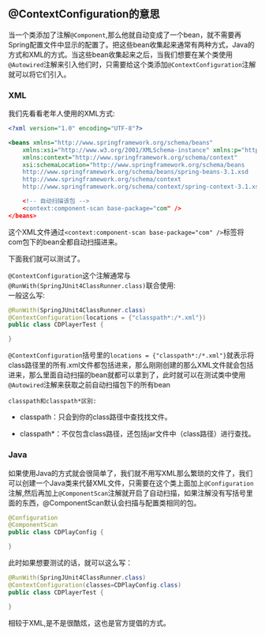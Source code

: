##  @ContextConfiguration的意思
当一个类添加了注解`@Component`,那么他就自动变成了一个bean，就不需要再Spring配置文件中显示的配置了。把这些bean收集起来通常有两种方式，Java的方式和XML的方式。当这些bean收集起来之后，当我们想要在某个类使用`@Autowired`注解来引入他们时，只需要给这个类添加`@ContextConfiguration`注解就可以将它们引入。

### XML
我们先看看老年人使用的XML方式:
```xml
<?xml version="1.0" encoding="UTF-8"?>

<beans xmlns="http://www.springframework.org/schema/beans"
	xmlns:xsi="http://www.w3.org/2001/XMLSchema-instance" xmlns:p="http://www.springframework.org/schema/p"
	xmlns:context="http://www.springframework.org/schema/context"
	xsi:schemaLocation="http://www.springframework.org/schema/beans  
	http://www.springframework.org/schema/beans/spring-beans-3.1.xsd  
	http://www.springframework.org/schema/context  
	http://www.springframework.org/schema/context/spring-context-3.1.xsd  >

	<!-- 自动扫描该包 -->
	<context:component-scan base-package="com" />
</beans>
```
这个XML文件通过`<context:component-scan base-package="com" />`标签将com包下的bean全都自动扫描进来。<br>

下面我们就可以测试了。

`@ContextConfiguration`这个注解通常与`@RunWith(SpringJUnit4ClassRunner.class)`联合使用:<br>
一般这么写:
```java
@RunWith(SpringJUnit4ClassRunner.class)
@ContextConfiguration(locations = {"classpath*:/*.xml"})
public class CDPlayerTest {

}
```
`@ContextConfiguration`括号里的`locations = {"classpath*:/*.xml"}`就表示将class路径里的所有.xml文件都包括进来，那么刚刚创建的那么XML文件就会包括进来，那么里面自动扫描的bean就都可以拿到了，此时就可以在测试类中使用`@Autowired`注解来获取之前自动扫描包下的所有bean

`classpath和classpath*区别:`

* classpath：只会到你的class路径中查找找文件。

* classpath*：不仅包含class路径，还包括jar文件中（class路径）进行查找。

### Java
如果使用Java的方式就会很简单了，我们就不用写XML那么繁琐的文件了，我们可以创建一个Java类来代替XML文件，只需要在这个类上面加上`@Configuration`注解,然后再加上`@ComponentScan`注解就开启了自动扫描，如果注解没有写括号里面的东西，@ComponentScan默认会扫描与配置类相同的包。
```java
@Configuration
@ComponentScan
public class CDPlayConfig {

}
```
此时如果想要测试的话，就可以这么写：
```java
@RunWith(SpringJUnit4ClassRunner.class)
@ContextConfiguration(classes=CDPlayConfig.class)
public class CDPlayerTest {

}
```
相较于XML,是不是很酷炫，这也是官方提倡的方式。
